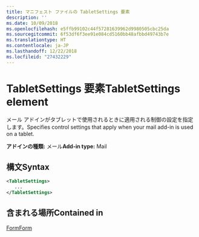 ```yaml
---
title: マニフェスト ファイルの TabletSettings 要素
description: ''
ms.date: 10/09/2018
ms.openlocfilehash: e5ffb99102c44f57281639962d9980505cbc25da
ms.sourcegitcommit: 6f53df6f3ee91e084cd5160bb48afbbd49743b7e
ms.translationtype: HT
ms.contentlocale: ja-JP
ms.lasthandoff: 12/22/2018
ms.locfileid: "27432229"
---
```

# <a name="tabletsettings-element"></a><span data-ttu-id="3e057-102">TabletSettings 要素</span><span class="sxs-lookup"><span data-stu-id="3e057-102">TabletSettings element</span></span>

<span data-ttu-id="3e057-103">メール アドインがタブレットで使用されるときに適用される制御の設定を指定します。</span><span class="sxs-lookup"><span data-stu-id="3e057-103">Specifies control settings that apply when your mail add-in is used on a tablet.</span></span>

<span data-ttu-id="3e057-104">**アドインの種類:** メール</span><span class="sxs-lookup"><span data-stu-id="3e057-104">**Add-in type:** Mail</span></span>

## <a name="syntax"></a><span data-ttu-id="3e057-105">構文</span><span class="sxs-lookup"><span data-stu-id="3e057-105">Syntax</span></span>

```XML
<TabletSettings>
   ...
</TabletSettings>
```

## <a name="contained-in"></a><span data-ttu-id="3e057-106">含まれる場所</span><span class="sxs-lookup"><span data-stu-id="3e057-106">Contained in</span></span>

[<span data-ttu-id="3e057-107">Form</span><span class="sxs-lookup"><span data-stu-id="3e057-107">Form</span></span>](form.md)

